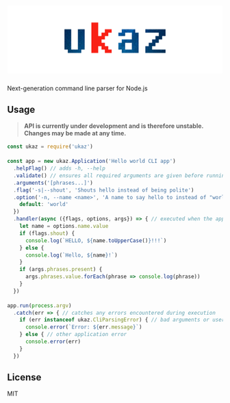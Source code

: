 # [![ukaz](ukaz-github-header.png)](https://github.com/vsimonian/ukaz)

Next-generation command line parser for Node.js

## Usage

> **API is currently under development and is therefore unstable.
> Changes may be made at any time.**

```javascript
const ukaz = require('ukaz')

const app = new ukaz.Application('Hello world CLI app')
  .helpFlag() // adds -h, --help
  .validate() // ensures all required arguments are given before running handler
  .arguments('[phrases...]')
  .flag('-s|--shout', 'Shouts hello instead of being polite')
  .option('-n, --name <name>', 'A name to say hello to instead of "world"', {
    default: 'world'
  })
  .handler(async ({flags, options, args}) => { // executed when the app runs
    let name = options.name.value
    if (flags.shout) {
      console.log(`HELLO, ${name.toUpperCase()}!!!`)
    } else {
      console.log(`Hello, ${name}!`)
    }
    if (args.phrases.present) {
      args.phrases.value.forEach(phrase => console.log(phrase))
    }
  })

app.run(process.argv)
  .catch(err => { // catches any errors encountered during execution
    if (err instanceof ukaz.CliParsingError) { // bad arguments or user input
      console.error(`Error: ${err.message}`)
    } else { // other application error
      console.error(err)
    }
  })
```

## License

MIT
